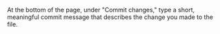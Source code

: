 At the bottom of the page, under "Commit changes," type a short, meaningful commit message that describes the change you made to the file.
